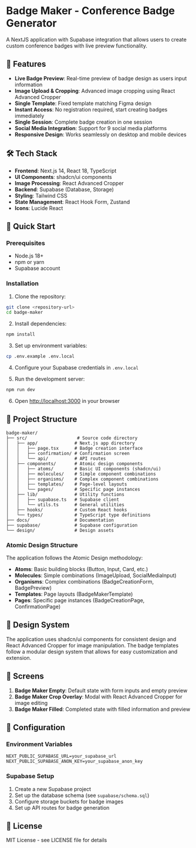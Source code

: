# Badge Maker - Conference Badge Generator

A NextJS application with Supabase integration that allows users to create custom conference badges with live preview functionality.

## 🎯 Features

- **Live Badge Preview**: Real-time preview of badge design as users input information
- **Image Upload & Cropping**: Advanced image cropping using React Advanced Cropper
- **Single Template**: Fixed template matching Figma design
- **Instant Access**: No registration required, start creating badges immediately
- **Single Session**: Complete badge creation in one session
- **Social Media Integration**: Support for 9 social media platforms
- **Responsive Design**: Works seamlessly on desktop and mobile devices

## 🛠 Tech Stack

- **Frontend**: Next.js 14, React 18, TypeScript
- **UI Components**: shadcn/ui components
- **Image Processing**: React Advanced Cropper
- **Backend**: Supabase (Database, Storage)
- **Styling**: Tailwind CSS
- **State Management**: React Hook Form, Zustand
- **Icons**: Lucide React

## 🚀 Quick Start

### Prerequisites

- Node.js 18+ 
- npm or yarn
- Supabase account

### Installation

1. Clone the repository:
```bash
git clone <repository-url>
cd badge-maker
```

2. Install dependencies:
```bash
npm install
```

3. Set up environment variables:
```bash
cp .env.example .env.local
```

4. Configure your Supabase credentials in `.env.local`

5. Run the development server:
```bash
npm run dev
```

6. Open [http://localhost:3000](http://localhost:3000) in your browser

## 📁 Project Structure

```
badge-maker/
├── src/                   # Source code directory
│   ├── app/              # Next.js app directory
│   │   ├── page.tsx      # Badge creation interface
│   │   ├── confirmation/ # Confirmation screen
│   │   └── api/          # API routes
│   ├── components/       # Atomic design components
│   │   ├── atoms/        # Basic UI components (shadcn/ui)
│   │   ├── molecules/    # Simple component combinations
│   │   ├── organisms/    # Complex component combinations
│   │   ├── templates/    # Page-level layouts
│   │   └── pages/        # Specific page instances
│   ├── lib/              # Utility functions
│   │   ├── supabase.ts   # Supabase client
│   │   └── utils.ts      # General utilities
│   ├── hooks/            # Custom React hooks
│   └── types/            # TypeScript type definitions
├── docs/                 # Documentation
├── supabase/             # Supabase configuration
└── design/               # Design assets
```

### Atomic Design Structure

The application follows the Atomic Design methodology:

- **Atoms**: Basic building blocks (Button, Input, Card, etc.)
- **Molecules**: Simple combinations (ImageUpload, SocialMediaInput)
- **Organisms**: Complex combinations (BadgeCreationForm, BadgePreview)
- **Templates**: Page layouts (BadgeMakerTemplate)
- **Pages**: Specific page instances (BadgeCreationPage, ConfirmationPage)

## 🎨 Design System

The application uses shadcn/ui components for consistent design and React Advanced Cropper for image manipulation. The badge templates follow a modular design system that allows for easy customization and extension.

## 📱 Screens

1. **Badge Maker Empty**: Default state with form inputs and empty preview
2. **Badge Maker Crop Overlay**: Modal with React Advanced Cropper for image editing
3. **Badge Maker Filled**: Completed state with filled information and preview

## 🔧 Configuration

### Environment Variables

```env
NEXT_PUBLIC_SUPABASE_URL=your_supabase_url
NEXT_PUBLIC_SUPABASE_ANON_KEY=your_supabase_anon_key
```

### Supabase Setup

1. Create a new Supabase project
2. Set up the database schema (see `supabase/schema.sql`)
3. Configure storage buckets for badge images
4. Set up API routes for badge generation

## 📄 License

MIT License - see LICENSE file for details
